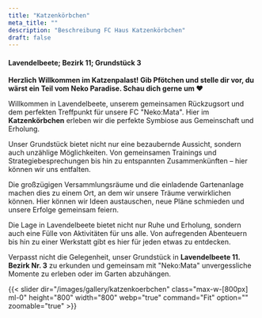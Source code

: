 ```yaml
---
title: "Katzenkörbchen"
meta_title: ""
description: "Beschreibung FC Haus Katzenkörbchen"
draft: false
---
```


#### Lavendelbeete; Bezirk 11; Grundstück 3

**Herzlich Willkommen im Katzenpalast! Gib Pfötchen und stelle dir vor, du wärst ein Teil vom Neko Paradise. Schau dich gerne um ♥**

Willkommen in Lavendelbeete, unserem gemeinsamen Rückzugsort und dem perfekten Treffpunkt für unsere FC "Neko:Mata". Hier im **Katzenkörbchen** erleben wir die perfekte Symbiose aus Gemeinschaft und Erholung.

Unser Grundstück bietet nicht nur eine bezaubernde Aussicht, sondern auch unzählige Möglichkeiten. Von gemeinsamen Trainings und Strategiebesprechungen bis hin zu entspannten Zusammenkünften – hier können wir uns entfalten.

Die großzügigen Versammlungsräume und die einladende Gartenanlage machen dies zu einem Ort, an dem wir unsere Träume verwirklichen können. Hier können wir Ideen austauschen, neue Pläne schmieden und unsere Erfolge gemeinsam feiern.

Die Lage in Lavendelbeete bietet nicht nur Ruhe und Erholung, sondern auch eine Fülle von Aktivitäten für uns alle. Von aufregenden Abenteuern bis hin zu einer Werkstatt gibt es hier für jeden etwas zu entdecken.

Verpasst nicht die Gelegenheit, unser Grundstück in **Lavendelbeete 11. Bezirk Nr. 3** zu erkunden und gemeinsam mit "Neko:Mata" unvergessliche Momente zu erleben oder im Garten abzuhängen.


{{< slider dir="/images/gallery/katzenkoerbchen" class="max-w-[800px] ml-0" height="800" width="800" webp="true" command="Fit" option="" zoomable="true" >}}
